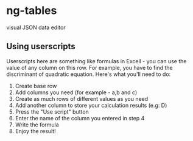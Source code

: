 # ng-tables
visual JSON data editor
## Using userscripts
Userscripts here are something like formulas in Excell - you can use the value of any column on this row.
For example, you have to find the discriminant of quadratic equation. Here's what you'll need to do:
1. Create base row
2. Add columns you need (for example - a,b and c)
3. Create as much rows of different values as you need
4. Add another column to store your calculation results (e.g: D)
5. Press the "Use script" button
6. Enter the name of the column you entered in step 4
7. Write the formula
8. Enjoy the result!
